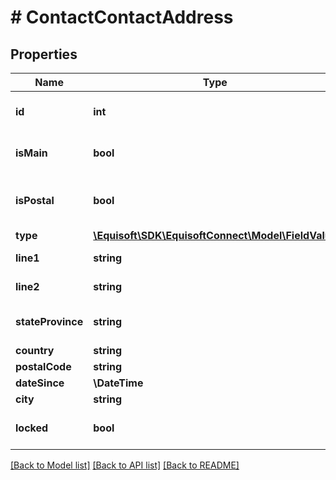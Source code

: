 # # ContactContactAddress

## Properties

Name | Type | Description | Notes
------------ | ------------- | ------------- | -------------
**id** | **int** | Address unique identifier | [optional]
**isMain** | **bool** | Is the contact main address | [optional]
**isPostal** | **bool** | Is the contact postal address | [optional]
**type** | [**\Equisoft\SDK\EquisoftConnect\Model\FieldValue**](FieldValue.md) |  | [optional]
**line1** | **string** | Address line 1 | [optional]
**line2** | **string** | Address line 2 | [optional]
**stateProvince** | **string** | Address state or province | [optional]
**country** | **string** | Country | [optional]
**postalCode** | **string** | Postal code | [optional]
**dateSince** | **\DateTime** |  | [optional]
**city** | **string** | City | [optional]
**locked** | **bool** | Is address locked for modifications | [optional]

[[Back to Model list]](../../README.md#models) [[Back to API list]](../../README.md#endpoints) [[Back to README]](../../README.md)
